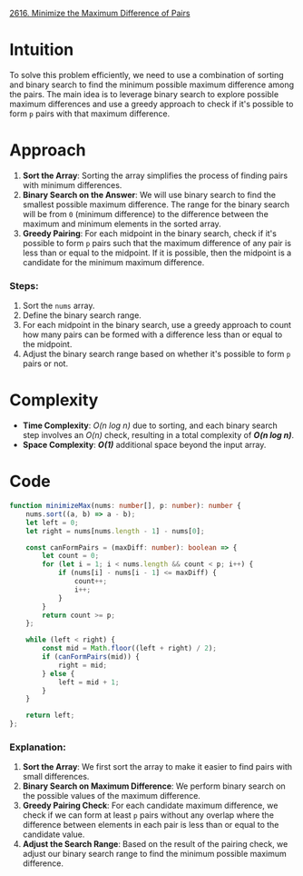 [2616. Minimize the Maximum Difference of Pairs](https://leetcode.com/problems/minimize-the-maximum-difference-of-pairs/)

# Intuition
To solve this problem efficiently, we need to use a combination of sorting and binary search to find the minimum possible maximum difference among the pairs. The main idea is to leverage binary search to explore possible maximum differences and use a greedy approach to check if it's possible to form `p` pairs with that maximum difference.

# Approach

1. **Sort the Array**: Sorting the array simplifies the process of finding pairs with minimum differences.
2. **Binary Search on the Answer**: We will use binary search to find the smallest possible maximum difference. The range for the binary search will be from `0` (minimum difference) to the difference between the maximum and minimum elements in the sorted array.
3. **Greedy Pairing**: For each midpoint in the binary search, check if it's possible to form `p` pairs such that the maximum difference of any pair is less than or equal to the midpoint. If it is possible, then the midpoint is a candidate for the minimum maximum difference.

### Steps:
1. Sort the `nums` array.
2. Define the binary search range.
3. For each midpoint in the binary search, use a greedy approach to count how many pairs can be formed with a difference less than or equal to the midpoint.
4. Adjust the binary search range based on whether it's possible to form `p` pairs or not.

# Complexity

- **Time Complexity**: *O(n log n)* due to sorting, and each binary search step involves an *O(n)* check, resulting in a total complexity of ***O(n log n)***.
- **Space Complexity**: ***O(1)*** additional space beyond the input array.

# Code
```typescript
function minimizeMax(nums: number[], p: number): number {
    nums.sort((a, b) => a - b);
    let left = 0;
    let right = nums[nums.length - 1] - nums[0];

    const canFormPairs = (maxDiff: number): boolean => {
        let count = 0;
        for (let i = 1; i < nums.length && count < p; i++) {
            if (nums[i] - nums[i - 1] <= maxDiff) {
                count++;
                i++;
            }
        }
        return count >= p;
    };

    while (left < right) {
        const mid = Math.floor((left + right) / 2);
        if (canFormPairs(mid)) {
            right = mid;
        } else {
            left = mid + 1;
        }
    }

    return left;
};

```

### Explanation:
1. **Sort the Array**: We first sort the array to make it easier to find pairs with small differences.
2. **Binary Search on Maximum Difference**: We perform binary search on the possible values of the maximum difference.
3. **Greedy Pairing Check**: For each candidate maximum difference, we check if we can form at least `p` pairs without any overlap where the difference between elements in each pair is less than or equal to the candidate value.
4. **Adjust the Search Range**: Based on the result of the pairing check, we adjust our binary search range to find the minimum possible maximum difference.